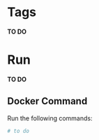 # Tags
**TO DO**

# Run
**TO DO**

## Docker Command
Run the following commands:
```bash
# to do
```
